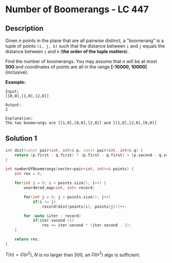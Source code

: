 # Number of Boomerangs - LC 447

## Description

Given *n* points in the plane that are all pairwise distinct, a "boomerang" is a tuple of points `(i, j, k)` such that the distance between `i` and `j` equals the distance between `i` and `k` (**the order of the tuple matters**).

Find the number of boomerangs. You may assume that *n* will be at most **500** and coordinates of points are all in the range **[-10000, 10000]** (inclusive).

**Example:**

```
Input:
[[0,0],[1,0],[2,0]]

Output:
2

Explanation:
The two boomerangs are [[1,0],[0,0],[2,0]] and [[1,0],[2,0],[0,0]]
```

## Solution 1

```cpp
int dist(const pair<int, int>& p, const pair<int, int>& q) {
    return (p.first - q.first) * (p.first - q.first) + (p.second - q.second) * (p.second - q.second);
}

int numberOfBoomerangs(vector<pair<int, int>>& points) {
    int res = 0;

    for(int i = 0; i < points.size(); i++) {
        unordered_map<int, int> record;

        for(int j = 0; j < points.size(); j++)
            if(i != j)
                record[dist(points[i], points[j])]++;

        for (auto &iter : record)
            if(iter.second >1)
                res += iter.second * (iter.second - 1);
    }

    return res;
}
```

$T(n)=O(n^2)$, *N* is no larger than 500, an $O(n^2)$ algo is sufficient.